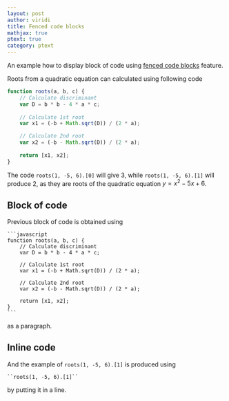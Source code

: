 ```yaml
---
layout: post
author: viridi
title: Fenced code blocks
mathjax: true
ptext: true
category: ptext
---
```

An example how to display block of code using [fenced code blocks](https://www.markdownguide.org/extended-syntax/#fenced-code-blocks) feature.

Roots from a quadratic equation can calculated using following code

```javascript
function roots(a, b, c) {
	// Calculate discriminant
	var D = b * b - 4 * a * c;
	
	// Calculate 1st root
	var x1 = (-b + Math.sqrt(D)) / (2 * a);

	// Calculate 2nd root
	var x2 = (-b - Math.sqrt(D)) / (2 * a);
	
	return [x1, x2];
}
```

The code ``roots(1, -5, 6).[0]`` will give 3, while ``roots(1, -5, 6).[1]`` will produce 2, as they are roots of the quadratic equation $y = x^2 - 5x + 6$.

## Block of code
Previous block of code is obtained using

	```javascript
	function roots(a, b, c) {
		// Calculate discriminant
		var D = b * b - 4 * a * c;
		
		// Calculate 1st root
		var x1 = (-b + Math.sqrt(D)) / (2 * a);

		// Calculate 2nd root
		var x2 = (-b - Math.sqrt(D)) / (2 * a);
		
		return [x1, x2];
	}
	```

as a paragraph.

## Inline code
And the example of ``roots(1, -5, 6).[1]`` is produced using

```
``roots(1, -5, 6).[1]``
```

by putting it in a line.
